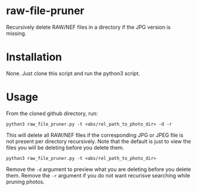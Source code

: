 # raw-file-pruner
Recursively delete RAW/NEF files in a directory if the JPG version is missing.

# Installation
None. Just clone this script and run the python3 script.

# Usage
From the cloned github directory, run:

```
python3 raw_file_pruner.py -t <abs/rel_path_to_photo_dir> -d -r

```

This will delete all RAW/NEF files if the corresponding JPG or JPEG file is not present per directory recursively.
Note that the default is just to view the files you will be deleting before you delete them.

```
python3 raw_file_pruner.py -t <abs/rel_path_to_photo_dir>
```
Remove the `-d` argument to preview what you are deleting before you delete them.
Remove the `-r` argument if you do not want recurisve searching while pruning photos.